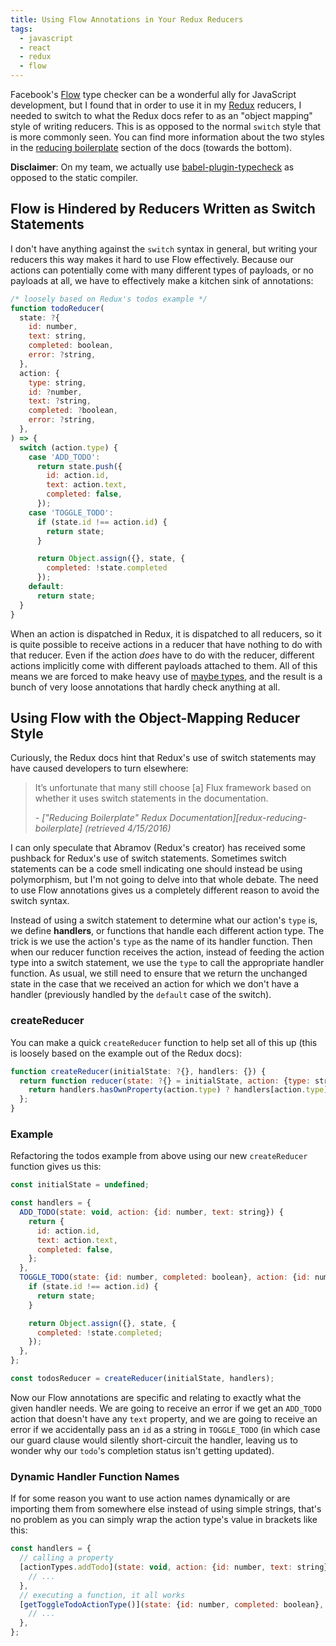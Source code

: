 ```yaml
---
title: Using Flow Annotations in Your Redux Reducers
tags:
  - javascript
  - react
  - redux
  - flow
---
```


Facebook's [Flow][flow] type checker can be a wonderful ally for JavaScript development, but I found that in order to use it in my [Redux][redux] reducers, I needed to switch to what the Redux docs refer to as an "object mapping" style of writing reducers. This is as opposed to the normal `switch` style that is more commonly seen. You can find more information about the two styles in the [reducing boilerplate][redux-reducing-boilerplate] section of the docs (towards the bottom).

**Disclaimer**: On my team, we actually use [babel-plugin-typecheck][babel-plugin-typecheck] as opposed to the static compiler.

## Flow is Hindered by Reducers Written as Switch Statements
 I don't have anything against the `switch` syntax in general, but writing your reducers this way makes it hard to use Flow effectively. Because our actions can potentially come with many different types of payloads, or no payloads at all, we have to effectively make a kitchen sink of annotations:

```js
/* loosely based on Redux's todos example */
function todoReducer(
  state: ?{
    id: number,
    text: string,
    completed: boolean,
    error: ?string,
  },
  action: {
    type: string,
    id: ?number,
    text: ?string,
    completed: ?boolean,
    error: ?string,
  },
) => {
  switch (action.type) {
    case 'ADD_TODO':
      return state.push({
        id: action.id,
        text: action.text,
        completed: false,
      });
    case 'TOGGLE_TODO':
      if (state.id !== action.id) {
        return state;
      }

      return Object.assign({}, state, {
        completed: !state.completed
      });
    default:
      return state;
  }
}
```

When an action is dispatched in Redux, it is dispatched to all reducers, so it is quite possible to receive actions in a reducer that have nothing to do with that reducer. Even if the action _does_ have to do with the reducer, different actions implicitly come with different payloads attached to them. All of this means we are forced to make heavy use of [maybe types][flow-maybe-types], and the result is a bunch of very loose annotations that hardly check anything at all.

## Using Flow with the Object-Mapping Reducer Style
Curiously, the Redux docs hint that Redux's use of switch statements may have caused developers to turn elsewhere:

><p>It’s unfortunate that many still choose [a] Flux framework based on whether it uses switch statements in the documentation.</p>
> <cite>- ["Reducing Boilerplate" Redux Documentation][redux-reducing-boilerplate] (retrieved 4/15/2016)</cite>

I can only speculate that Abramov (Redux's creator) has received some pushback for Redux's use of switch statements. Sometimes switch statements can be a code smell indicating one should instead be using polymorphism, but I'm not going to delve into that whole debate. The need to use Flow annotations gives us a completely different reason to avoid the switch syntax.

Instead of using a switch statement to determine what our action's `type` is, we define **handlers**, or functions that handle each different action type. The trick is we use the action's `type` as the name of its handler function. Then when our reducer function receives the action, instead of feeding the action type into a switch statement, we use the `type` to call the appropriate handler function. As usual, we still need to ensure that we return the unchanged state in the case that we received an action for which we don't have a handler (previously handled by the `default` case of the switch).

### createReducer
You can make a quick `createReducer` function to help set all of this up (this is loosely based on the example out of the Redux docs):

```js
function createReducer(initialState: ?{}, handlers: {}) {
  return function reducer(state: ?{} = initialState, action: {type: string}) {
    return handlers.hasOwnProperty(action.type) ? handlers[action.type](state, action) : state;
  };
}
```

### Example
 Refactoring the todos example from above using our new `createReducer` function gives us this:

```js
const initialState = undefined;

const handlers = {
  ADD_TODO(state: void, action: {id: number, text: string}) {
    return {
      id: action.id,
      text: action.text,
      completed: false,
    };
  },
  TOGGLE_TODO(state: {id: number, completed: boolean}, action: {id: number}) {
    if (state.id !== action.id) {
      return state;
    }

    return Object.assign({}, state, {
      completed: !state.completed;
    });
  },
};

const todosReducer = createReducer(initialState, handlers);
```

Now our Flow annotations are specific and relating to exactly what the given handler needs. We are going to receive an error if we get an `ADD_TODO` action that doesn't have any `text` property, and we are going to receive an error if we accidentally pass an `id` as a string in `TOGGLE_TODO` (in which case our guard clause would silently short-circuit the handler, leaving us to wonder why our `todo`'s completion status isn't getting updated).

### Dynamic Handler Function Names
If for some reason you want to use action names dynamically or are importing them from somewhere else instead of using simple strings, that's no problem as you can simply wrap the action type's value in brackets like this:

```js
const handlers = {
  // calling a property
  [actionTypes.addTodo](state: void, action: {id: number, text: string}) {
    // ...
  },
  // executing a function, it all works
  [getToggleTodoActionType()](state: {id: number, completed: boolean}, action: {id: number}) {
    // ...
  },
};
```

[babel-plugin-typecheck]: https://github.com/codemix/babel-plugin-typecheck
[flow]: http://flowtype.org/
[flow-maybe-types]: http://flowtype.org/docs/nullable-types.html
[redux]: http://redux.js.org
[redux-reducing-boilerplate]: http://redux.js.org/docs/recipes/ReducingBoilerplate.html

